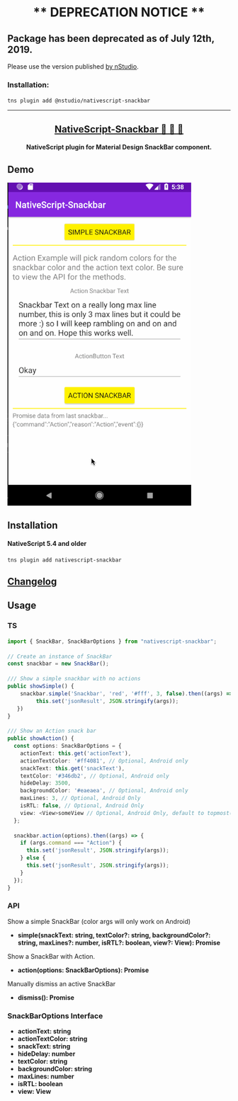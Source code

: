 <h1 align="center">** DEPRECATION NOTICE **</h1>

## Package has been deprecated as of July 12th, 2019.

Please use the version published [by nStudio](https://github.com/nstudio/nativescript-snackbar).

### Installation:

`tns plugin add @nstudio/nativescript-snackbar`

<hr>

<a align="center" href="https://www.npmjs.com/package/nativescript-snackbar">
    <h2 align="center">NativeScript-Snackbar 🍭 🍫 🍦</h2>
</a>
<h4 align="center">NativeScript plugin for Material Design SnackBar component.</h4>

## Demo

![Snackbar](./screens/snackbar.gif)

## Installation

#### NativeScript 5.4 and older

`tns plugin add nativescript-snackbar`

## [Changelog](./CHANGELOG.md)

## Usage

### TS

```typescript
import { SnackBar, SnackBarOptions } from "nativescript-snackbar";

// Create an instance of SnackBar
const snackbar = new SnackBar();

/// Show a simple snackbar with no actions
public showSimple() {
    snackbar.simple('Snackbar', 'red', '#fff', 3, false).then((args) => {
         this.set('jsonResult', JSON.stringify(args));
   })
}

/// Show an Action snack bar
public showAction() {
  const options: SnackBarOptions = {
    actionText: this.get('actionText'),
    actionTextColor: '#ff4081', // Optional, Android only
    snackText: this.get('snackText'),
    textColor: '#346db2', // Optional, Android only
    hideDelay: 3500,
    backgroundColor: '#eaeaea', // Optional, Android only
    maxLines: 3, // Optional, Android Only
    isRTL: false, // Optional, Android Only
    view: <View>someView // Optional, Android Only, default to topmost().currentPage
  };

  snackbar.action(options).then((args) => {
    if (args.command === "Action") {
      this.set('jsonResult', JSON.stringify(args));
    } else {
      this.set('jsonResult', JSON.stringify(args));
    }
  });
}
```

### API

Show a simple SnackBar (color args will only work on Android)

- **simple(snackText: string, textColor?: string, backgroundColor?: string, maxLines?: number, isRTL?: boolean, view?: View): Promise<any>**

Show a SnackBar with Action.

- **action(options: SnackBarOptions): Promise<any>**

Manually dismiss an active SnackBar

- **dismiss(): Promise<any>**

### SnackBarOptions Interface

- **actionText: string**
- **actionTextColor: string**
- **snackText: string**
- **hideDelay: number**
- **textColor: string**
- **backgroundColor: string**
- **maxLines: number**
- **isRTL: boolean**
- **view: View**
